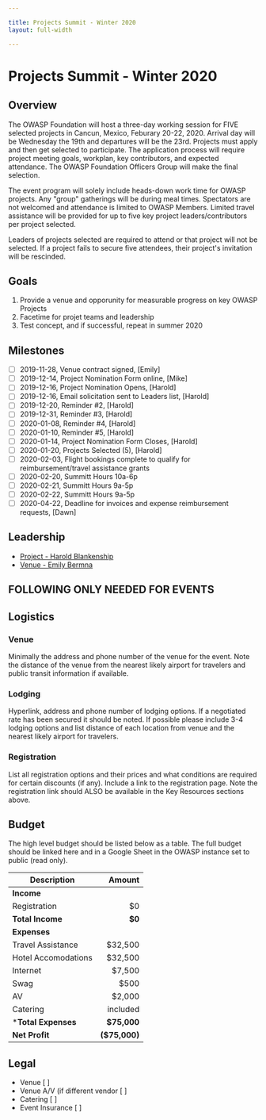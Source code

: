 ```yaml
---

title: Projects Summit - Winter 2020
layout: full-width

---
```


# Projects Summit - Winter 2020

## Overview

The OWASP Foundation will host a three-day working session for FIVE selected projects in Cancun, Mexico, Feburary 20-22, 2020. Arrival day will be Wednesday the 19th and departures will be the 23rd. Projects must apply and then get selected to participate. The application process will require project meeting goals, workplan, key contributors, and expected attendance. The OWASP Foundation Officers Group will make the final selection.

The event program will solely include heads-down work time for OWASP projects. Any "group" gatherings will be during meal times. Spectators are not welcomed and attendance is limited to OWASP Members. Limited travel assistance will be provided for up to five key project leaders/contributors per project selected.

Leaders of projects selected are required to attend or that project will not be selected. If a project fails to secure five attendees, their project's invitation will be rescinded.

## Goals

1. Provide a venue and opporunity for measurable progress on key OWASP Projects
2. Facetime for projet teams and leadership
3. Test concept, and if successful, repeat in summer 2020

## Milestones

- [ ] 2019-11-28, Venue contract signed, [Emily]
- [ ] 2019-12-14, Project Nomination Form online, [Mike]
- [ ] 2019-12-16, Project Nomination Opens, [Harold]
- [ ] 2019-12-16, Email solicitation sent to Leaders list, [Harold]
- [ ] 2019-12-20, Reminder #2, [Harold]
- [ ] 2019-12-31, Reminder #3, [Harold]
- [ ] 2020-01-08, Reminder #4, [Harold]
- [ ] 2020-01-10, Reminder #5, [Harold]
- [ ] 2020-01-14, Project Nomination Form Closes, [Harold]
- [ ] 2020-01-20, Projects Selected (5), [Harold]
- [ ] 2020-02-03, Flight bookings complete to qualify for reimbursement/travel assistance grants
- [ ] 2020-02-20, Summitt Hours 10a-6p
- [ ] 2020-02-21, Summitt Hours 9a-5p
- [ ] 2020-02-22, Summitt Hours 9a-5p
- [ ] 2020-04-22, Deadline for invoices and expense reimbursement requests, [Dawn]

## Leadership

* [Project - Harold Blankenship](mailto:harold.blankenship@owasp.com?subject=Project%20Summit)
* [Venue - Emily Bermna](mailto:emily.berman@owasp.com?subject=Project%20Summit)

## **FOLLOWING ONLY NEEDED FOR EVENTS**

## Logistics

### Venue

Minimally the address and phone number of the venue for the event. Note the distance of the venue from the nearest likely airport for travelers and public transit information if available.

### Lodging 

Hyperlink, address and phone number of lodging options. If a negotiated rate has been secured it should be noted. If possible please include 3-4 lodging options and list distance of each location from venue and the nearest likely airport for travelers.

### Registration 

List all registration options and their prices and what conditions are required for certain discounts (if any). Include a link to the registration page. Note the registration link should ALSO be available in the Key Resources sections above.

## Budget 

The high level budget should be listed below as a table. The full budget should be linked here and in a Google Sheet in the OWASP instance set to public (read only).

Description            | Amount
--------------         | ------------:
**Income**             | 
Registration           | $0
**Total Income**       | **$0**
**Expenses**           | 
Travel Assistance      | $32,500 
Hotel Accomodations    | $32,500 
Internet               | $7,500 
Swag                   | $500
AV                     | $2,000 
Catering               | included
***Total Expenses**    | **$75,000**
**Net Profit**         | **($75,000)**


## Legal

* Venue [ ]
* Venue A/V (if different vendor [ ]
* Catering [ ]
* Event Insurance [ ]

